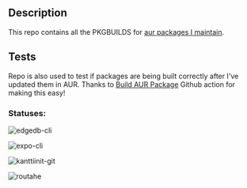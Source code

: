 ## Description

This repo contains all the PKGBUILDS for [aur packages I maintain](https://aur.archlinux.org/packages/?SeB=m&K=otahontas).

## Tests

Repo is also used to test if packages are being built correctly after I've updated them in AUR. Thanks to [Build AUR Package](https://github.com/marketplace/actions/build-aur-package) Github action for making this easy!

### Statuses:

![edgedb-cli](https://github.com/otahontas/aur-packages/workflows/edgedb-cli/badge.svg)

![expo-cli](https://github.com/otahontas/aur-packages/workflows/expo-cli/badge.svg)

![kanttiinit-git](https://github.com/otahontas/aur-packages/workflows/kanttiinit-git/badge.svg)

![routahe](https://github.com/otahontas/aur-packages/workflows/routahe/badge.svg)
